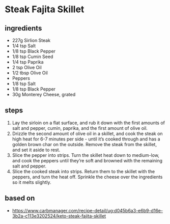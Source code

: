 # Steak Fajita Skillet

## ingredients

- 227g Sirlion Steak
- 1/4 tsp Salt
- 1/8 tsp Black Pepper
- 1/8 tsp Cumin Seed
- 1/4 tsp Paprika
- 2 tsp Olive Oil
- 1/2 tbsp Olive Oil
- Peppers
- 1/8 tsp Salt
- 1/8 tsp Black Pepper
- 30g Monterey Cheese, grated

## steps

1. Lay the sirloin on a flat surface, and rub it down with the first amounts of salt and pepper, cumin, paprika, and the first amount of olive oil.
2. Drizzle the second amount of olive oil in a skillet, and cook the steak on high heat for 6-7 minutes per side - until it’s cooked through and has a golden brown char on the outside. Remove the steak from the skillet, and set it aside to rest.
3. Slice the pepper into strips. Turn the skillet heat down to medium-low, and cook the peppers until they’re soft and browned with the remaining salt and pepper.
4. Slice the cooked steak into strips. Return them to the skillet with the peppers, and turn the heat off. Sprinkle the cheese over the ingredients so it melts slightly.

## based on

- https://www.carbmanager.com/recipe-detail/ug:d045b6a3-e6b9-d16e-3b2a-c113e3202524/keto-steak-fajita-skillet
